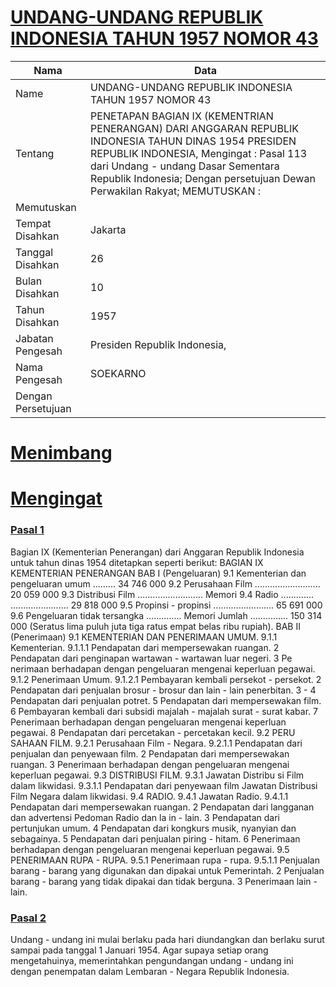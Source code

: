 # [UNDANG-UNDANG REPUBLIK INDONESIA TAHUN 1957 NOMOR 43](http://example.org/legal/peraturan/uu/1957/43)

| Nama | Data |
| ------ | ----- |
|Name|UNDANG-UNDANG REPUBLIK INDONESIA TAHUN 1957 NOMOR 43|
|Tentang| PENETAPAN BAGIAN IX (KEMENTRIAN PENERANGAN) DARI ANGGARAN REPUBLIK INDONESIA TAHUN DINAS 1954 PRESIDEN REPUBLIK INDONESIA, Mengingat : Pasal 113 dari Undang - undang Dasar Sementara Republik Indonesia; Dengan persetujuan Dewan Perwakilan Rakyat; MEMUTUSKAN :|
|Memutuskan||
|Tempat Disahkan|Jakarta|
|Tanggal Disahkan|26|
|Bulan Disahkan|10|
|Tahun Disahkan|1957|
|Jabatan Pengesah|Presiden Republik Indonesia,|
|Nama Pengesah|SOEKARNO|
|Dengan Persetujuan||
# [Menimbang](http://example.org/legal/peraturan/uu/1957/43/menimbang)

# [Mengingat](http://example.org/legal/peraturan/uu/1957/43/mengingat)


### [Pasal 1](http://example.org/legal/peraturan/uu/1957/43/pasal/0001)
Bagian IX (Kementerian Penerangan) dari Anggaran Republik Indonesia untuk tahun dinas 1954 ditetapkan seperti berikut: BAGIAN IX KEMENTERIAN PENERANGAN BAB I (Pengeluaran) 9.1 Kementerian dan pengeluaran umum ......... 34 746 000 9.2 Perusahaan Film .......................... 20 059 000 9.3 Distribusi Film .......................... Memori 9.4 Radio ............. ....................... 29 818 000 9.5 Propinsi - propinsi ........................ 65 691 000 9.6 Pengeluaran tidak tersangka .............. Memori Jumlah ............... 150 314 000 (Seratus lima puluh juta tiga ratus empat belas ribu rupiah). BAB II (Penerimaan) 9.1 KEMENTERIAN DAN PENERIMAAN UMUM. 9.1.1 Kementerian. 9.1.1.1 Pendapatan dari mempersewakan ruangan. 2 Pendapatan dari penginapan wartawan - wartawan luar negeri. 3 Pe nerimaan berhadapan dengan pengeluaran mengenai keperluan pegawai. 9.1.2 Penerimaan Umum. 9.1.2.1 Pembayaran kembali persekot - persekot. 2 Pendapatan dari penjualan brosur - brosur dan lain - lain penerbitan. 3 - 4 Pendapatan dari penjualan potret. 5 Pendapatan dari mempersewakan film. 6 Pembayaran kembali dari subsidi majalah - majalah surat - surat kabar. 7 Penerimaan berhadapan dengan pengeluaran mengenai keperluan pegawai. 8 Pendapatan dari percetakan - percetakan kecil. 9.2 PERU SAHAAN FILM. 9.2.1 Perusahaan Film - Negara. 9.2.1.1 Pendapatan dari penjualan dan penyewaan film. 2 Pendapatan dari mempersewakan ruangan. 3 Penerimaan berhadapan dengan pengeluaran mengenai keperluan pegawai. 9.3 DISTRIBUSI FILM. 9.3.1 Jawatan Distribu si Film dalam likwidasi. 9.3.1.1 Pendapatan dari penyewaan film Jawatan Distribusi Film Negara dalam likwidasi. 9.4 RADIO. 9.4.1 Jawatan Radio. 9.4.1.1 Pendapatan dari mempersewakan ruangan. 2 Pendapatan dari langganan dan advertensi Pedoman Radio dan la in - lain. 3 Pendapatan dari pertunjukan umum. 4 Pendapatan dari kongkurs musik, nyanyian dan sebagainya. 5 Pendapatan dari penjualan piring - hitam. 6 Penerimaan berhadapan dengan pengeluaran mengenai keperluan pegawai. 9.5 PENERIMAAN RUPA - RUPA. 9.5.1 Penerimaan rupa - rupa. 9.5.1.1 Penjualan barang - barang yang digunakan dan dipakai untuk Pemerintah. 2 Penjualan barang - barang yang tidak dipakai dan tidak berguna. 3 Penerimaan lain - lain.


### [Pasal 2](http://example.org/legal/peraturan/uu/1957/43/pasal/0002)
Undang - undang ini mulai berlaku pada hari diundangkan dan berlaku surut sampai pada tanggal 1 Januari 1954. Agar supaya setiap orang mengetahuinya, memerintahkan pengundangan undang - undang ini dengan penempatan dalam Lembaran - Negara Republik Indonesia.
